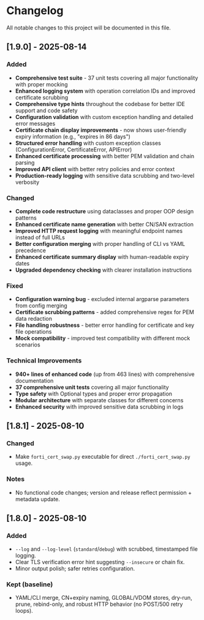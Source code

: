 # Changelog
All notable changes to this project will be documented in this file.

## [1.9.0] - 2025-08-14
### Added
- **Comprehensive test suite** - 37 unit tests covering all major functionality with proper mocking
- **Enhanced logging system** with operation correlation IDs and improved certificate scrubbing
- **Comprehensive type hints** throughout the codebase for better IDE support and code safety
- **Configuration validation** with custom exception handling and detailed error messages
- **Certificate chain display improvements** - now shows user-friendly expiry information (e.g., "expires in 86 days")
- **Structured error handling** with custom exception classes (ConfigurationError, CertificateError, APIError)
- **Enhanced certificate processing** with better PEM validation and chain parsing
- **Improved API client** with better retry policies and error context
- **Production-ready logging** with sensitive data scrubbing and two-level verbosity

### Changed
- **Complete code restructure** using dataclasses and proper OOP design patterns
- **Enhanced certificate name generation** with better CN/SAN extraction
- **Improved HTTP request logging** with meaningful endpoint names instead of full URLs
- **Better configuration merging** with proper handling of CLI vs YAML precedence
- **Enhanced certificate summary display** with human-readable expiry dates
- **Upgraded dependency checking** with clearer installation instructions

### Fixed
- **Configuration warning bug** - excluded internal argparse parameters from config merging
- **Certificate scrubbing patterns** - added comprehensive regex for PEM data redaction
- **File handling robustness** - better error handling for certificate and key file operations
- **Mock compatibility** - improved test compatibility with different mock scenarios

### Technical Improvements
- **940+ lines of enhanced code** (up from 463 lines) with comprehensive documentation
- **37 comprehensive unit tests** covering all major functionality
- **Type safety** with Optional types and proper error propagation
- **Modular architecture** with separate classes for different concerns
- **Enhanced security** with improved sensitive data scrubbing in logs

## [1.8.1] - 2025-08-10
### Changed
- Make `forti_cert_swap.py` executable for direct `./forti_cert_swap.py` usage.

### Notes
- No functional code changes; version and release reflect permission + metadata update.

## [1.8.0] - 2025-08-10
### Added
- `--log` and `--log-level` (`standard`/`debug`) with scrubbed, timestamped file logging.
- Clear TLS verification error hint suggesting `--insecure` or chain fix.
- Minor output polish; safer retries configuration.

### Kept (baseline)
- YAML/CLI merge, CN+expiry naming, GLOBAL/VDOM stores, dry-run, prune, rebind-only,
  and robust HTTP behavior (no POST/500 retry loops).